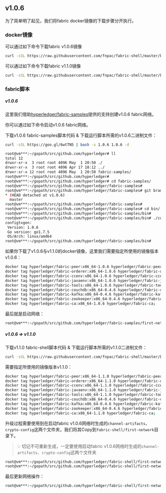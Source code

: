 ## v1.0.6

为了简单明了起见，我们将fabric docker镜像的下载步骤分开执行。

### docker镜像

可以通过如下命令下载fabric v1.0.6镜像

```bash
curl -sSL https://raw.githubusercontent.com/fnpac/fabric-shell/master/bootstrap.sh | bash -s 1.0.6 1.0.6 -s -b
```

可以通过如下命令下载fabric v1.1.0镜像

```bash
curl -sSL https://raw.githubusercontent.com/fnpac/fabric-shell/master/bootstrap.sh | bash -s 1.1.0 1.1.0 -s -b
```

### fabric脚本

##### v1.0.6

这里我们借助[hyperledger/fabric-samples](https://github.com/hyperledger/fabric-samples)提供的支持创建v1.0.6 fabric网络。

你可以通过如下命令启动v1.0.6 fabric网络。

下载v1.0.6 fabric-samples脚本代码 & 下载运行脚本所需的v1.0.6二进制文件：

```bash
curl -sSL https://goo.gl/6wtTN5 | bash -s 1.0.6 1.0.6 -d

root@vm***:~/gopath/src/github.com/hyperledger# ll
total 12
drwxr-xr-x  3 root root 4096 May  1 20:50 ./
drwxr-xr-x  3 root root 4096 Apr 17 18:12 ../
drwxr-xr-x 12 root root 4096 May  1 20:50 fabric-samples/
root@vm***:~/gopath/src/github.com/hyperledger# 
root@vm***:~/gopath/src/github.com/hyperledger# cd fabric-samples/
root@vm***:~/gopath/src/github.com/hyperledger/fabric-samples# 
root@vm***:~/gopath/src/github.com/hyperledger/fabric-samples# git branch
* (HEAD detached at v1.0.6)
  master
root@vm***:~/gopath/src/github.com/hyperledger/fabric-samples# 
root@vm***:~/gopath/src/github.com/hyperledger/fabric-samples# cd bin/
root@vm***:~/gopath/src/github.com/hyperledger/fabric-samples/bin# 
root@vm***:~/gopath/src/github.com/hyperledger/fabric-samples/bin# ./configtxgen -version
configtxgen:
 Version: 1.0.6
 Go version: go1.7.5
 OS/Arch: linux/amd64
root@vm***:~/gopath/src/github.com/hyperledger/fabric-samples/bin# 
```

如果你下载了v1.0.6与v1.1.0的docker镜像，这里我们需要指定所使用的镜像版本v1.0.6：

```bash
docker tag hyperledger/fabric-peer:x86_64-1.0.6 hyperledger/fabric-peer; \
docker tag hyperledger/fabric-orderer:x86_64-1.0.6 hyperledger/fabric-orderer; \
docker tag hyperledger/fabric-ccenv:x86_64-1.0.6 hyperledger/fabric-ccenv; \
docker tag hyperledger/fabric-javaenv:x86_64-1.0.6 hyperledger/fabric-javaenv; \
docker tag hyperledger/fabric-tools:x86_64-1.0.6 hyperledger/fabric-tools; \
docker tag hyperledger/fabric-couchdb:x86_64-0.4.6 hyperledger/fabric-couchdb; \
docker tag hyperledger/fabric-kafka:x86_64-0.4.6 hyperledger/fabric-kafka; \
docker tag hyperledger/fabric-zookeeper:x86_64-0.4.6 hyperledger/fabric-zookeeper; \
docker tag hyperledger/fabric-ca:x86_64-1.0.6 hyperledger/fabric-ca;
```

最后就是启动网络：

```bash
root@vm***:~/gopath/src/github.com/hyperledger/fabric-samples/first-network# ./byfn.sh -m up
```

##### v1.0.6 => v1.1.0

下载v1.1.0 fabric-shell脚本代码 & 下载运行脚本所需的v1.1.0二进制文件：

```bash
curl -sSL https://raw.githubusercontent.com/fnpac/fabric-shell/master/bootstrap.sh | bash -s 1.1.0 1.1.0 -d
```

需要指定所使用的镜像版本v1.1.0：

```bash
docker tag hyperledger/fabric-peer:x86_64-1.1.0 hyperledger/fabric-peer; \
docker tag hyperledger/fabric-orderer:x86_64-1.1.0 hyperledger/fabric-orderer; \
docker tag hyperledger/fabric-ccenv:x86_64-1.1.0 hyperledger/fabric-ccenv; \
docker tag hyperledger/fabric-javaenv:x86_64-1.1.0 hyperledger/fabric-javaenv; \
docker tag hyperledger/fabric-tools:x86_64-1.1.0 hyperledger/fabric-tools; \
docker tag hyperledger/fabric-couchdb:x86_64-0.4.6 hyperledger/fabric-couchdb; \
docker tag hyperledger/fabric-kafka:x86_64-0.4.6 hyperledger/fabric-kafka; \
docker tag hyperledger/fabric-zookeeper:x86_64-0.4.6 hyperledger/fabric-zookeeper; \
docker tag hyperledger/fabric-ca:x86_64-1.1.0 hyperledger/fabric-ca;
```

升级过程需要使用到在启动fabric v1.0.6网络时生成的`channel-artifacts`、`crypto-config`这两个文件夹，我们将其Copy到`fabric-shell/first-network`目录下。

> 💡 切记不可重新生成，一定要使用启动fabric v1.0.6网络时生成的`channel-artifacts`、`crypto-config`这两个文件夹

```bash
root@vm***:~/gopath/src/github.com/hyperledger/fabric-shell/first-network# mv ../../fabric-samples/first-network/crypto-config .
root@vm***:~/gopath/src/github.com/hyperledger/fabric-shell/first-network# rm -rf channel-artifacts/ && mv ../../fabric-samples/first-network/channel-artifacts .
```

最后更新网络操作：

```bash
root@vm***:~/gopath/src/github.com/hyperledger/fabric-shell/first-network# ./byfn.sh -m upgrade
```